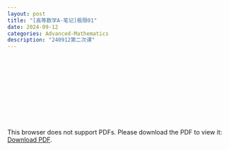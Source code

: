 ```yaml
---
layout: post
title: "[高等数学A-笔记]极限01"
date: 2024-09-12
categories: Advanced-Mathematics
description: "240912第二次课"
---
```

<!-- ![](../assets/pdfs/la-01.pdf) -->
<!-- For ios users:[Download](https://github.com/PhotonYan/PhotonYan.github.io/blob/gh-pages/pdfs/la-01.pdf)

<object data="{{ site.url }}{{ site.baseurl }}/assets/pdfs/la-01.pdf" type="application/pdf"></object> -->

<object data="{{ site.url }}/assets/pdfs/am-02.pdf" type="application/pdf" width="700px" height="700px">
    <embed src="{{ site.url }}/assets/pdfs/am-02.pdf">
        <p>This browser does not support PDFs. Please download the PDF to view it: <a href="{{ site.url }}/assets/pdfs/am-02.pdf">Download PDF</a>.</p>
    </embed>
</object>